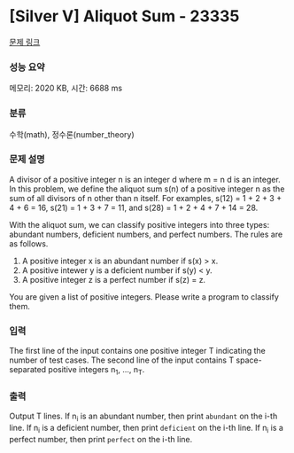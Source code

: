 # [Silver V] Aliquot Sum - 23335 

[문제 링크](https://www.acmicpc.net/problem/23335) 

### 성능 요약

메모리: 2020 KB, 시간: 6688 ms

### 분류

수학(math), 정수론(number_theory)

### 문제 설명

<p>A divisor of a positive integer n is an integer d where m = n d is an integer. In this problem, we define the aliquot sum s(n) of a positive integer n as the sum of all divisors of n other than n itself. For examples, s(12) = 1 + 2 + 3 + 4 + 6 = 16, s(21) = 1 + 3 + 7 = 11, and s(28) = 1 + 2 + 4 + 7 + 14 = 28.</p>

<p>With the aliquot sum, we can classify positive integers into three types: abundant numbers, deficient numbers, and perfect numbers. The rules are as follows.</p>

<ol>
	<li>A positive integer x is an abundant number if s(x) > x.</li>
	<li>A positive intewer y is a deficient number if s(y) < y.</li>
	<li>A positive integer z is a perfect number if s(z) = z.</li>
</ol>

<p>You are given a list of positive integers. Please write a program to classify them.</p>

### 입력 

 <p>The first line of the input contains one positive integer T indicating the number of test cases. The second line of the input contains T space-separated positive integers n<sub>1</sub>, ..., n<sub>T</sub>.</p>

### 출력 

 <p>Output T lines. If n<sub>i</sub> is an abundant number, then print <code>abundant</code> on the i-th line. If n<sub>i</sub> is a deficient number, then print <code>deficient</code> on the i-th line. If n<sub>i</sub> is a perfect number, then print <code>perfect</code> on the i-th line.</p>

